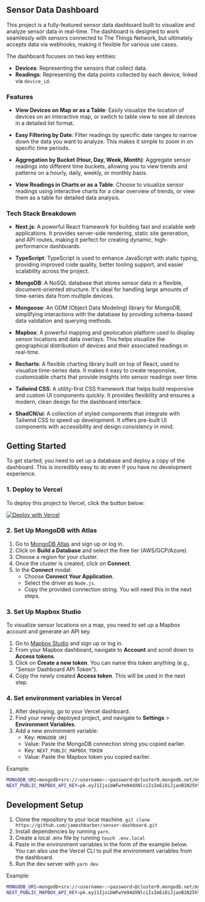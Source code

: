 ## Sensor Data Dashboard

This project is a fully-featured sensor data dashboard built to visualize and analyze sensor data in real-time. The dashboard is designed to work seamlessly with sensors connected to The Things Network, but ultimately accepts data via webhooks, making it flexible for various use cases.

The dashboard focuses on two key entities:
- **Devices**: Representing the sensors that collect data.
- **Readings**: Representing the data points collected by each device, linked via `device_id`.

### Features

- **View Devices on Map or as a Table**: Easily visualize the location of devices on an interactive map, or switch to table view to see all devices in a detailed list format.
  
- **Easy Filtering by Date**: Filter readings by specific date ranges to narrow down the data you want to analyze. This makes it simple to zoom in on specific time periods.
  
- **Aggregation by Bucket (Hour, Day, Week, Month)**: Aggregate sensor readings into different time buckets, allowing you to view trends and patterns on a hourly, daily, weekly, or monthly basis.
  
- **View Readings in Charts or as a Table**: Choose to visualize sensor readings using interactive charts for a clear overview of trends, or view them as a table for detailed data analysis.

### Tech Stack Breakdown

- **Next.js**: A powerful React framework for building fast and scalable web applications. It provides server-side rendering, static site generation, and API routes, making it perfect for creating dynamic, high-performance dashboards.
  
- **TypeScript**: TypeScript is used to enhance JavaScript with static typing, providing improved code quality, better tooling support, and easier scalability across the project.
  
- **MongoDB**: A NoSQL database that stores sensor data in a flexible, document-oriented structure. It's ideal for handling large amounts of time-series data from multiple devices.

- **Mongoose**: An ODM (Object Data Modeling) library for MongoDB, simplifying interactions with the database by providing schema-based data validation and querying methods.

- **Mapbox**: A powerful mapping and geolocation platform used to display sensor locations and data overlays. This helps visualize the geographical distribution of devices and their associated readings in real-time.

- **Recharts**: A flexible charting library built on top of React, used to visualize time-series data. It makes it easy to create responsive, customizable charts that provide insights into sensor readings over time.

- **Tailwind CSS**: A utility-first CSS framework that helps build responsive and custom UI components quickly. It provides flexibility and ensures a modern, clean design for the dashboard interface.

- **ShadCN/ui**: A collection of styled components that integrate with Tailwind CSS to speed up development. It offers pre-built UI components with accessibility and design consistency in mind.


## Getting Started

To get started, you need to set up a database and deploy a copy of the dashboard. This is incredibly easy to do even if you have no development experience. 

### 1. Deploy to Vercel

To deploy this project to Vercel, click the button below:

[![Deploy with Vercel](https://vercel.com/button)](https://vercel.com/new/import?repository-url=https://github.com/jameshbarber/sensor-dashboard)


### 2. Set Up MongoDB with Atlas

1. Go to [MongoDB Atlas](https://www.mongodb.com/cloud/atlas) and sign up or log in.
2. Click on **Build a Database** and select the free tier (AWS/GCP/Azure).
3. Choose a region for your cluster.
4. Once the cluster is created, click on **Connect**.
5. In the **Connect** modal:
   - Choose **Connect Your Application**.
   - Select the driver as `Node.js`.
   - Copy the provided connection string. You will need this in the next steps.

### 3. Set Up Mapbox Studio

To visualize sensor locations on a map, you need to set up a Mapbox account and generate an API key.

1. Go to [Mapbox Studio](https://studio.mapbox.com/) and sign up or log in.
2. From your Mapbox dashboard, navigate to **Account** and scroll down to **Access tokens**.
3. Click on **Create a new token**. You can name this token anything (e.g., "Sensor Dashboard API Token").
4. Copy the newly created **Access token**. This will be used in the next step.

### 4. Set environment variables in Vercel

1. After deploying, go to your Vercel dashboard.
2. Find your newly deployed project, and navigate to **Settings** > **Environment Variables**.
3. Add a new environment variable:
   - Key: `MONGODB_URI`
   - Value: Paste the MongoDB connection string you copied earlier.
   - Key: `NEXT_PUBLIC_MAPBOX_TOKEN`
   - Value: Paste the Mapbox token you copied earlier.

Example:
```bash
MONGODB_URI=mongodb+srv://<username>:<password>@cluster0.mongodb.net/myDatabase?retryWrites=true&w=majority
NEXT_PUBLIC_MAPBOX_API_KEY=pk.eyJ1IjoibWFwYm94dXNlciIsImEiOiJjanB1N25hYWUwMDAzM3pueTFpczJhdnZqIn0.TulbCgBlklYf2P4MijhkjA
```

## Development Setup

1. Clone the repository to your local machine. `git clone https://github.com/jameshbarber/sensor-dashboard.git`
2. Install dependencies by running `yarn`.
3. Create a local .env file by running `touch .env.local`
4. Paste in the environment variables in the form of the example below. You can also use the Vercel CLI to pull the environment variables from the dashboard. 
5. Run the dev server with `yarn dev`

Example:
```bash
MONGODB_URI=mongodb+srv://<username>:<password>@cluster0.mongodb.net/myDatabase?retryWrites=true&w=majority
NEXT_PUBLIC_MAPBOX_API_KEY=pk.eyJ1IjoibWFwYm94dXNlciIsImEiOiJjanB1N25hYWUwMDAzM3pueTFpczJhdnZqIn0.TulbCgBlklYf2P4MijhkjA
```
